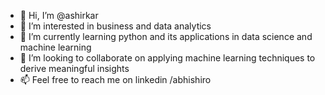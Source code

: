 - 👋 Hi, I’m @ashirkar
- 👀 I’m interested in business and data analytics
- 🌱 I’m currently learning python and its applications in data science and machine learning
- 💞️ I’m looking to collaborate on applying machine learning techniques to derive meaningful insights
- 📫 Feel free to reach me on linkedin /abhishiro


